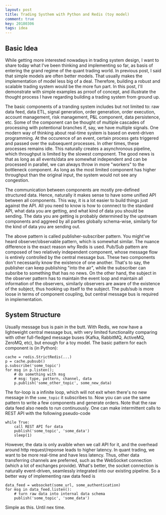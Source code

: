 ```yaml
---
layout: post
title: Trading Systhem with Python and Redis (toy model)
comment: true
key: 20180306
tags: idea 
---
```

## Basic Idea
While getting more interested nowadays in trading system design, I want to share today what I've been thinking and implementing so far, as basis of entering the grand regime of the quant trading world. In previous post, I said that simple models are often better models. That usually makes the implementation of model less big of a deal. Therefore, building a robust and scalable trading system would be the more fun part. In this post, I'll demonstrate with simple examples as prroof of concept, and illustrate the thought process I have regarding building a trading system from ground up.

The basic components of a tranding system includes but not limited to: raw data feed, data ETL, signal generation, order generation, order execution, account management, risk management, P&L component, data persistence, etc. Some of the component can be thought of multiple cascades of processing with potentional branches if, say, we have multiple signals. One modern way of thinking about real-time system is based on event-driven programming. At the occurence of an event, certain process gets triggered and passed over the subsequent processes. In other times, these processes remains idle. This naturally creates a asynchronous pipeline, which throughput is limited by the slowest component. The good news is that as long as all events/data are somewhat independent and can be processed in parallel, we can always throw in more "workers" to the bottleneck component. As long as the most limited component has higher throughput than the original input, the system would not see any congestion.

The communication between components are mostly pre-defined structured data. Hence, naturally it makes sense to have some unified API between all components. This way, it is a lot easier to build things just against the API. All you need to know is how to connnect to the standard API, what data you are getting, and what kind of data you should be sending. The data you are getting is probably determined by the upstream components and aggreed by all parties globally schema-wise, similarly for the kind of data you are sending out.

The above pattern is called publisher-subscriber pattern. You might've heard observer/observable pattern, which is somewhat similar. The nuance difference is the exact reason why Redis is used. Pub/Sub pattern are composed of two relatively independent component, whose message flow is entirely controlled by the central message bus. These two components don't necessarily know the existence of one another. That's to say, the publisher can keep publishing "into the air", while the subscriber can subsribe to something that has no news. On the other hand, the subject in the observer pattern has to maintain the event loop and maintain all information of the observers, similarly observers are aware of the existence of the subject, thus hooking up itself to the subject. The pub/sub is more loose in terms of component coupling, but central message bus is required in implementation.

## System Structure
Usually message bus is pain in the butt. With Redis, we now have a lightweight central message bus, with very limited functionality comparing with other full-fledged message buses (Kafka, RabbitMQ, ActiveMQ, ZeroMQ, etc), but enough for a toy model. The basic pattern for each component is (in Python):

```
cache = redis.StrictRedis(...)
p = cache.pubsub()
p.subscribe('some_topic')
for msg in p.listen();
    # do something with msg
    # msg: type, pattern, channel, data
	p.publish('some_other_topic', some_new_data)
```

The for-loop is a infinite loop, which will not exit when there's no new message in the `some_topic` it subscribes to. Now you can use the same pattern to write a few components and generate orders. Note that the raw data feed also needs to run continuously. One can make intermittent calls to REST API with the following pseudo-code

```
while True:
	call REST API for data
	publish('some_topic', 'some_data')
	sleep(1)
```

However, the data is only avaible when we call API for it, and the overhead around http request/reponse leads to higher latency. In quant trading, we want to be more real-time and have less latency. Thus, other data transferring channels are preferred, such as the WebSocket connection (which a lot of exchanges provide). What's better, the socket connection is naturally event-driven, seamlessly integrated into our existing pipeline. So a better way of implementing raw data feed is

```
data_feed = websocket(some_url, some_authentication)
for msg in data_feed.listen():
	# turn raw data into internal data schema
	publish('some_topic', 'some_data')
```

Simple as this. Until nex time.



